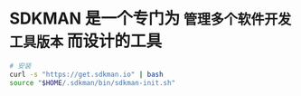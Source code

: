 # SDKMAN 是一个专门为 `管理多个软件开发工具版本` 而设计的工具
```bash
# 安装
curl -s "https://get.sdkman.io" | bash
source "$HOME/.sdkman/bin/sdkman-init.sh"

```
